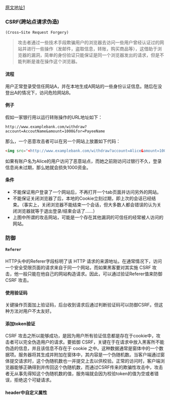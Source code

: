 [原文地址1](https://blog.csdn.net/prstaxy/article/details/68940360)

### CSRF(跨站点请求伪造)

`(Cross—Site Request Forgery)`

> 攻击者通过一些技术手段欺骗用户的浏览器去访问一些用户曾经认证过的网站并进行一些操作（发邮件，盗取信息，转账，购买商品等），这借助于浏览器的漏洞，简单的身份验证只能保证是同一个浏览器发出的请求，但是不能判断是谁在操作这个浏览器。

#### 流程

用户正常登录受信任网站A，并在本地生成A网站的一些身份认证信息。随后在没登出A的情况下，访问危险网站B。

#### 例子

假如一家银行用以运行转账操作的URL地址如下：

```http
http://www.examplebank.com/withdraw?account=AccoutName&amount=1000&for=PayeeName
```

那么，一个恶意攻击者可以在另一个网站上放置如下代码： 

```html
<img src="<http://www.examplebank.com/withdraw?account=Alice&amount=1000&for=Badman>">
```

如果有账户名为Alice的用户访问了恶意站点，而她之前刚访问过银行不久，登录信息尚未过期，那么她就会损失1000资金。

#### 条件

- 不能保证用户登录了一个网站后，不再打开一个tab页面并访问另外的网站。
- 不能保证关闭浏览器了后，本地的Cookie立刻过期，即上次的会话已经结束。（事实上，关闭浏览器不能结束一个会话，但大多数人都会错误的认为关闭浏览器就等于退出登录/结束会话了......）
- 上图中所谓的攻击网站，可能是一个存在其他漏洞的可信任的经常被人访问的网站。

### 防御

#### `Referer`

HTTP头中的Referer字段标明了该 HTTP 请求的来源地址。在通常情况下，访问一个安全受限页面的请求来自于同一个网站，而如果黑客要对其实施 CSRF 攻击，他一般只能在他自己的网站构造请求。因此，可以通过验证Referer值来防御CSRF 攻击。

#### 使用验证码

关键操作页面加上验证码，后台收到请求后通过判断验证码可以防御CSRF。但这种方法对用户不太友好。

#### 添加token验证

CSRF 攻击之所以能够成功，是因为用户所有验证信息都是存在于cookie中，攻击者可以完全伪造用户的请求。要抵御 CSRF，关键在于在请求中放入黑客所不能伪造的信息，并且该信息不存在于 cookie 之中。这种数据通常是窗体中的一个数据项。服务器将其生成并附加在窗体中，其内容是一个伪随机数。当客户端通过窗体提交请求时，这个伪随机数也一并提交上去以供校验。正常的访问时，客户端浏览器能够正确得到并传回这个伪随机数，而通过CSRF传来的欺骗性攻击中，攻击者无从事先得知这个伪随机数的值，服务端就会因为校验token的值为空或者错误，拒绝这个可疑请求。

#### header中自定义属性